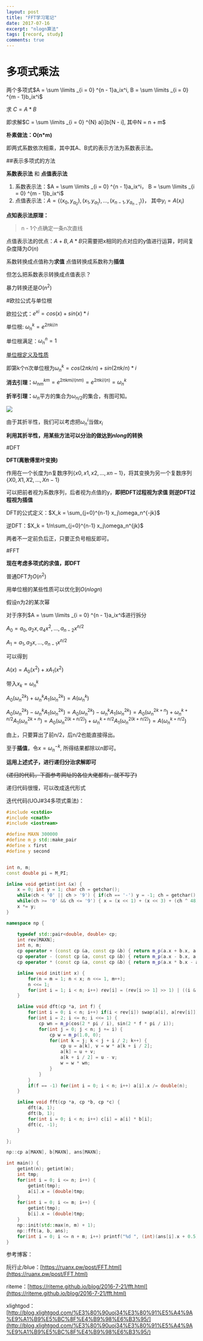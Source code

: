 ```yaml
---
layout: post
title: "FFT学习笔记"
date: 2017-07-16
excerpt: "nlogn算法"
tags: [record, study]
comments: true
---
```


# 多项式乘法

两个多项式$A = \sum \limits _{i = 0} ^{n - 1}a_ix^i, B = \sum \limits _{i = 0} ^{m - 1}b_ix^i$

求 $C = A * B$

即求解$C = \sum \limits _{i = 0} ^{N} a[i]b[N - i], 其中N = n + m$

**朴素做法：O(n*m)**

即两式系数依次相乘，其中其A、B式的表示方法为系数表示法。


##表示多项式的方法

**系数表示法** 和 **点值表示法**

1. 系数表示法：$A = \sum \limits _{i = 0} ^{n - 1}a_ix^i，  B = \sum \limits _{i = 0} ^{m - 1}b_ix^i$
2. 点值表示法：$A = \{(x_0, y_{a_0}), (x_1, y_{a_1}), ..., (x_{n - 1}, y_{a_{n - 1}})\}$， 其中$y_i = A(x_i)$

**点知表示法原理：**

>n - 1个点确定一条n次直线

点值表示法的优点：$A + B, A * B$只需要把x相同的点对应的y值进行运算，时间复杂度降为$O(n)$

系数转换成点值称为**求值** 点值转换成系数称为**插值**

但怎么把系数表示转换成点值表示？

暴力转换还是$O(n^2)$

#欧拉公式与单位根

欧拉公式：$e^{xi} = cos(x) + sin(x)*i$

单位根: $\omega_n^k = e^{2πki/n}$

单位根满足：$\omega_n^n = 1$

[单位根定义及性质](http://baike.baidu.com/link?url=NuemOtexxtoWHePEgvBLUwvFm1upwx_EYUEvG8jHIjvy8XMEtkUOUt5483G8zHPjkzIWXIAmoC_CCNdNxUG7p1PTUp5GT_MbLn1FocHjEzTijX0zb0uOyNqGpYoAvkQ8)

即第k个n次单位根为$\omega_n^k= cos(2πk/n) + sin(2πk/n) * i$

**消去引理：**$\omega_{nm}^{km} = e^{2πkmi/(nm)} = e^{2πki/(n)} = \omega_n^k$

**折半引理：**$\omega_n$平方的集合为$\omega_{n/2}$的集合，有图可知。

![](https://i4.buimg.com/567571/a2bbef9639356c57.png)

由于其折半性，我们可以考虑把$\omega_n^i$当做$x_i$

**利用其折半性，用某些方法可以分治的做达到$nlong$的转换**


#DFT

**DFT(离散傅里叶变换)**

作用在一个长度为n复数序列$\{x0,x1,x2,…,xn−1\}$，将其变换为另一个复数序列$\{X0,X1,X2,…,Xn−1\}$



可以把前者视为系数序列，后者视为点值的y，**即把DFT过程视为求值 则逆DFT过程视为插值**

DFT的公式定义：$X_k = \sum_{j=0}^{n-1} x_j\omega_n^{-jk}$

逆DFT：$X_k = 1/n\sum_{j=0}^{n-1} x_j\omega_n^{jk}$

两者不一定前负后正，只要正负号相反即可。

#FFT

**现在考虑多项式的求值，即DFT**

普通DFT为$O(n^2)$

用单位根的某些性质可以优化到$O(nlogn)$



假设n为2的某次幂

对于序列$A = \sum \limits _{i = 0} ^{n - 1}a_ix^i$进行拆分

$A_0 = a_0, a_2x, a_4x^2,...,a_{n - 2}x^{n/2}$

$A_1 = a_1, a_3x,...,a_{n - 1}x^{n/2}$

可以得到

$A(x) = A_0(x^2) + xA_1(x^2)$


带入$x_k = \omega_n^k$



$A_0(\omega_n^{2k}) + \omega_n^kA_1(\omega_n^{2k}) = A(\omega_n^k)$

$A_0(\omega_n^{2k}) - \omega_n^kA_1(\omega_n^{2k}) = A_0(\omega_n^{2k}) - \omega_n^kA_1(\omega_n^{2k}) =A_0(\omega_n^{2k+n})+\omega_n^{k+n/2}A_1(\omega_n^{2k + n}) = A_0(\omega_n^{2(k + n/2)}) + \omega_n^{k + n/2}A_1(\omega_n^{2(k + n/2)}) = A(\omega_n^{k + n / 2})$


由上，只要算出了前n/2，后n/2也能直接得出。

至于**插值**，令$x = \omega _n ^{-k}$, 所得结果都除以n即可。



**运用上述式子，进行递归分治求解即可**

~~(递归的代码，下面参考网址的各位大佬都有，就不写了)~~

递归代码很慢，可以改成迭代形式

迭代代码(UOJ#34多项式乘法)：

```cpp
#include <cstdio>
#include <cmath>
#include <iostream>

#define MAXN 300000
#define m_p std::make_pair
#define x first
#define y second


int n, m;
const double pi = M_PI;

inline void getint(int &x) {
	x = 0; int y = 1; char ch = getchar();
	while(ch < '0' || ch > '9') { if(ch == '-') y = -1; ch = getchar(); }
	while(ch >= '0' && ch <= '9') { x = (x << 1) + (x << 3) + (ch ^ 48); ch = getchar(); }
	x *= y;
}

namespace np {

	typedef std::pair<double, double> cp;
	int rev[MAXN];
	int n, m;
	cp operator + (const cp &a, const cp &b) { return m_p(a.x + b.x, a.y + b.y); }
	cp operator - (const cp &a, const cp &b) { return m_p(a.x - b.x, a.y - b.y); }
	cp operator * (const cp &a, const cp &b) { return m_p(a.x * b.x - a.y * b.y, a.x * b.y + a.y * b.x); }

	inline void init(int x) {
		for(n = m = 1; n < x; n <<= 1, m++);
		n <<= 1;
		for(int i = 1; i < n; i++) rev[i] = (rev[i >> 1] >> 1) | ((i & 1) << (m - 1));
	}

	inline void dft(cp *a, int f) {
		for(int i = 0; i < n; i++) if(i < rev[i]) swap(a[i], a[rev[i]]);
		for(int i = 2; i <= n; i <<= 1) {
			cp wn = m_p(cos(2 * pi / i), sin(2 * f * pi / i));
			for(int j = 0; j < n; j += i) {
				cp w = m_p(1.0, 0);
				for(int k = j; k < j + i / 2; k++) {
					cp u = a[k], v = w * a[k + i / 2];
					a[k] = u + v;
					a[k + i / 2] = u - v;
					w = w * wn;
				}
			}
		}
		if(f == -1) for(int i = 0; i < n; i++) a[i].x /= double(n);
	}

	inline void fft(cp *a, cp *b, cp *c) {
		dft(a, 1);
		dft(b, 1);
		for(int i = 0; i < n; i++) c[i] = a[i] * b[i];
		dft(c, -1);
	}

};

np::cp a[MAXN], b[MAXN], ans[MAXN];

int main() {
	getint(n); getint(m);
 	int tmp;
 	for(int i = 0; i <= n; i++) {
 		getint(tmp);
 		a[i].x = (double)tmp;
 	}
	for(int i = 0; i <= m; i++) {
		getint(tmp);
		b[i].x = (double)tmp;
	}
	np::init(std::max(n, m) + 1);
	np::fft(a, b, ans);
	for(int i = 0; i <= n + m; i++) printf("%d ", (int)(ans[i].x + 0.5));
}
```

参考博客：

阮行止/blue：[https://ruanx.pw/post/FFT.html](https://ruanx.pw/post/FFT.html)

riteme：[https://riteme.github.io/blog/2016-7-21/fft.html](https://riteme.github.io/blog/2016-7-21/fft.html)

xlightgod：[http://blog.xlightgod.com/%E3%80%90uoj34%E3%80%91%E5%A4%9A%E9%A1%B9%E5%BC%8F%E4%B9%98%E6%B3%95/](http://blog.xlightgod.com/%E3%80%90uoj34%E3%80%91%E5%A4%9A%E9%A1%B9%E5%BC%8F%E4%B9%98%E6%B3%95/)
